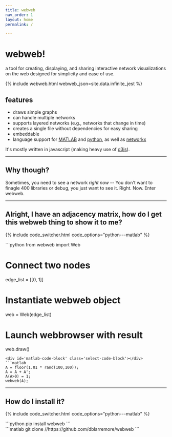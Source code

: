 ```yaml
---
title: webweb
nav_order: 1
layout: home
permalink: /

---
```


# webweb!

a tool for creating, displaying, and sharing interactive network visualizations on the web designed for simplicity and ease of use.

{% include webweb.html webweb_json=site.data.infinite_jest %}

## features

- draws simple graphs
- can handle multiple networks
- supports layered networks (e.g., networks that change in time)
- creates a single file without dependencies for easy sharing
- embeddable
- language support for [MATLAB](http://danlarremore.com/webweb/) and [python](https://github.com/hneutr/webweb), as well as [networkx](http://networkx.github.io/)

It's mostly written in javascript (making heavy use of [d3js](d3js.org)).

---

## Why though?
Sometimes, you need to see a network _right now_ -- You don't want to finagle 400 libraries or debug, you just want to see it. Right. Now. Enter webweb.

---

## Alright, I have an adjacency matrix, how do I get this webweb thing to show it to me?

<p></p>

{% include code_switcher.html code_options="python---matlab" %}

<div id='python-code-block' class='select-code-block select-code-block-visible'></div>
```python
from webweb import Web

# Connect two nodes
edge_list = [[0, 1]]

# Instantiate webweb object
web = Web(edge_list)

# Launch webbrowser with result
web.draw()
```
<div id='matlab-code-block' class='select-code-block'></div>
```matlab
A = floor(1.01 * rand(100,100)); 
A = A + A'; 
A(A>0) = 1;
webweb(A);
```

---

## How do I install it?

{% include code_switcher.html code_options="python---matlab" %}
<div id='python-code-block' class='select-code-block select-code-block-visible'></div>
```python
pip install webweb
```
<div id='matlab-code-block' class='select-code-block'></div>
```matlab
git clone //https://github.com/dblarremore/webweb
```

